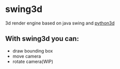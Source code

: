 # swing3d

3d render engine based on java swing and [python3d](https://github.com/kisman2000/python3d)

## With swing3d you can:

 - draw bounding box
 - move camera
 - rotate camera(WIP)